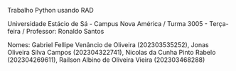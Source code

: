 Trabalho Python usando RAD

Universidade Estácio de Sá - Campus Nova América / Turma 3005 - Terça-feira / Professor: Ronaldo Santos

Nomes:  Gabriel Fellipe Venâncio de Oliveira (202303535252), 
        Jonas Oliveira Silva Campos (202304322741), 
        Nicolas da Cunha Pinto Rabelo (202304269611), 
        Railson Albino de Oliveira Vieira (202303468288)

